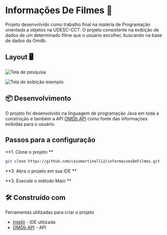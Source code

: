 # Informações De Filmes 🎥

Projeto desenvolvido como trabalho final na matéria de Programação orientada a objetos na UDESC-CCT. O projeto consistente na exibição de dados de um determinado filme que o usúario escolher, buscando na base de dados da Omdb.

## Layout 🖥
![Tela de pesquisa](https://user-images.githubusercontent.com/108761311/177580842-fb35a9b4-1350-4990-94b0-60f962de3dc7.png)

![Tela de exibição exemplo](https://user-images.githubusercontent.com/108761311/177580831-2effae5b-cfeb-4296-9e53-e0dc89045958.png)

## 📦 Desenvolvimento

O projeto foi desenvolvido na línguagem de programação Java em toda a construção e também a API [OMDb API](https://www.omdbapi.com/) como fonte das informações exibidas para o usuário.

## Passos para a configuração

**1. Clone o projeto **

```bash
git clone https://github.com/caiomartinelli2/informacoesDeFilmes.git
```
**3. Abra o projeto em sua IDE  **

**3. Execute o método Main **

## 🛠️ Construído com

Ferramentas utilizadas para criar o projeto

* [Intellij](https://www.jetbrains.com/pt-br/idea/) - IDE utilizada
* [OMDb API](https://www.omdbapi.com/) - API


